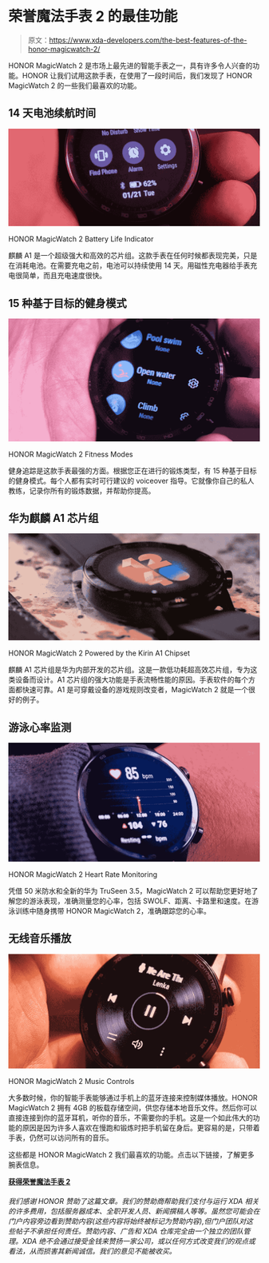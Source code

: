 # 荣誉魔法手表 2 的最佳功能

> 原文：<https://www.xda-developers.com/the-best-features-of-the-honor-magicwatch-2/>

HONOR MagicWatch 2 是市场上最先进的智能手表之一，具有许多令人兴奋的功能。HONOR 让我们试用这款手表，在使用了一段时间后，我们发现了 HONOR MagicWatch 2 的一些我们最喜欢的功能。

## 14 天电池续航时间

 <picture>![](img/f7164ab996223a39783084c80445b15e.png)</picture> 

HONOR MagicWatch 2 Battery Life Indicator

麒麟 A1 是一个超级强大和高效的芯片组。这款手表在任何时候都表现完美，只是在消耗电池。在需要充电之前，电池可以持续使用 14 天。用磁性充电器给手表充电很简单，而且充电速度很快。

## 15 种基于目标的健身模式

 <picture>![](img/c01f241e18a16fd30d368d98d91dfc43.png)</picture> 

HONOR MagicWatch 2 Fitness Modes

健身追踪是这款手表最强的方面。根据您正在进行的锻炼类型，有 15 种基于目标的健身模式。每个人都有实时可行建议的 voiceover 指导。它就像你自己的私人教练，记录你所有的锻炼数据，并帮助你提高。

## 华为麒麟 A1 芯片组

 <picture>![](img/e2bd7a08514bf304afd8cd4ad959cef8.png)</picture> 

HONOR MagicWatch 2 Powered by the Kirin A1 Chipset

麒麟 A1 芯片组是华为内部开发的芯片组。这是一款低功耗超高效芯片组，专为这类设备而设计。A1 芯片组的强大功能是手表流畅性能的原因。手表软件的每个方面都快速可靠。A1 是可穿戴设备的游戏规则改变者，MagicWatch 2 就是一个很好的例子。

## 游泳心率监测

 <picture>![](img/759abc5507583cd67e6ba619fab33e05.png)</picture> 

HONOR MagicWatch 2 Heart Rate Monitoring

凭借 50 米防水和全新的华为 TruSeen 3.5，MagicWatch 2 可以帮助您更好地了解您的游泳表现，准确测量您的心率，包括 SWOLF、距离、卡路里和速度。在游泳训练中随身携带 HONOR MagicWatch 2，准确跟踪您的心率。

## 无线音乐播放

 <picture>![](img/dc2cf9e983e370fb92dd1503a8b8e7ce.png)</picture> 

HONOR MagicWatch 2 Music Controls

大多数时候，你的智能手表能够通过手机上的蓝牙连接来控制媒体播放。HONOR MagicWatch 2 拥有 4GB 的板载存储空间，供您存储本地音乐文件。然后你可以直接连接到你的蓝牙耳机，听你的音乐，不需要你的手机。这是一个如此伟大的功能的原因是因为许多人喜欢在慢跑和锻炼时把手机留在身后。更容易的是，只带着手表，仍然可以访问所有的音乐。

这些都是 HONOR MagicWatch 2 我们最喜欢的功能。点击以下链接，了解更多腕表信息。

[**获得荣誉魔法手表 2**](https://www.hihonor.com/global/products/accessories/honor-magic-watch2-46mm/)

###### 我们感谢 HONOR 赞助了这篇文章。我们的赞助商帮助我们支付与运行 XDA 相关的许多费用，包括服务器成本、全职开发人员、新闻撰稿人等等。虽然您可能会在门户内容旁边看到赞助内容(这些内容将始终被标记为赞助内容),但门户团队对这些帖子不承担任何责任。赞助内容、广告和 XDA 仓库完全由一个独立的团队管理。XDA 绝不会通过接受金钱来赞扬一家公司，或以任何方式改变我们的观点或看法，从而损害其新闻诚信。我们的意见不能被收买。